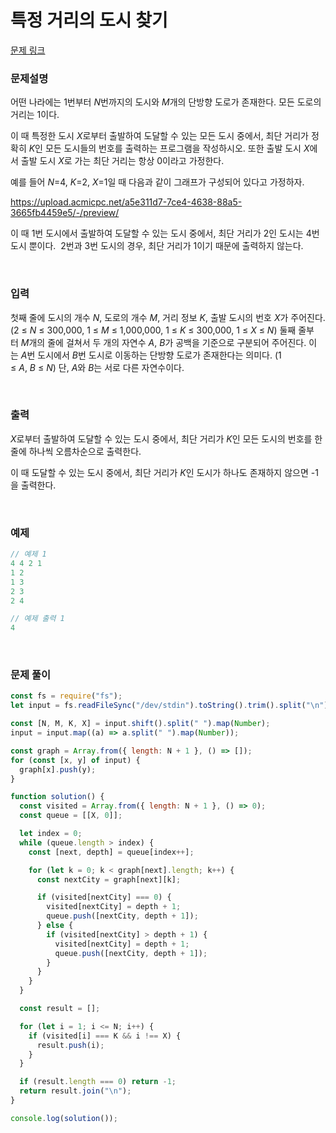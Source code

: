 # **특정 거리의 도시 찾기**

[문제 링크](https://www.acmicpc.net/problem/18352)

### 문제설명

어떤 나라에는 1번부터 *N*번까지의 도시와 *M*개의 단방향 도로가 존재한다. 모든 도로의 거리는 1이다.

이 때 특정한 도시 *X*로부터 출발하여 도달할 수 있는 모든 도시 중에서, 최단 거리가 정확히 *K*인 모든 도시들의 번호를 출력하는 프로그램을 작성하시오. 또한 출발 도시 *X*에서 출발 도시 *X*로 가는 최단 거리는 항상 0이라고 가정한다.

예를 들어 *N*=4, *K*=2, *X*=1일 때 다음과 같이 그래프가 구성되어 있다고 가정하자.

https://upload.acmicpc.net/a5e311d7-7ce4-4638-88a5-3665fb4459e5/-/preview/

이 때 1번 도시에서 출발하여 도달할 수 있는 도시 중에서, 최단 거리가 2인 도시는 4번 도시 뿐이다.  2번과 3번 도시의 경우, 최단 거리가 1이기 때문에 출력하지 않는다.

<br>

### 입력

첫째 줄에 도시의 개수 *N*, 도로의 개수 *M*, 거리 정보 *K*, 출발 도시의 번호 *X*가 주어진다. (2 ≤ *N* ≤ 300,000, 1 ≤ *M* ≤ 1,000,000, 1 ≤ *K* ≤ 300,000, 1 ≤ *X* ≤ *N*) 둘째 줄부터 *M*개의 줄에 걸쳐서 두 개의 자연수 *A*, *B*가 공백을 기준으로 구분되어 주어진다. 이는 *A*번 도시에서 *B*번 도시로 이동하는 단방향 도로가 존재한다는 의미다. (1 ≤ *A*, *B* ≤ *N*) 단, *A*와 *B*는 서로 다른 자연수이다.

<br>

### 출력

*X*로부터 출발하여 도달할 수 있는 도시 중에서, 최단 거리가 *K*인 모든 도시의 번호를 한 줄에 하나씩 오름차순으로 출력한다.

이 때 도달할 수 있는 도시 중에서, 최단 거리가 *K*인 도시가 하나도 존재하지 않으면 -1을 출력한다.

<br>

### 예제

```jsx
// 예제 1
4 4 2 1
1 2
1 3
2 3
2 4

// 예제 출력 1
4
```

<br>

### 문제 풀이

```js
const fs = require("fs");
let input = fs.readFileSync("/dev/stdin").toString().trim().split("\n");

const [N, M, K, X] = input.shift().split(" ").map(Number);
input = input.map((a) => a.split(" ").map(Number));

const graph = Array.from({ length: N + 1 }, () => []);
for (const [x, y] of input) {
  graph[x].push(y);
}

function solution() {
  const visited = Array.from({ length: N + 1 }, () => 0);
  const queue = [[X, 0]];

  let index = 0;
  while (queue.length > index) {
    const [next, depth] = queue[index++];

    for (let k = 0; k < graph[next].length; k++) {
      const nextCity = graph[next][k];

      if (visited[nextCity] === 0) {
        visited[nextCity] = depth + 1;
        queue.push([nextCity, depth + 1]);
      } else {
        if (visited[nextCity] > depth + 1) {
          visited[nextCity] = depth + 1;
          queue.push([nextCity, depth + 1]);
        }
      }
    }
  }

  const result = [];

  for (let i = 1; i <= N; i++) {
    if (visited[i] === K && i !== X) {
      result.push(i);
    }
  }

  if (result.length === 0) return -1;
  return result.join("\n");
}

console.log(solution());
```
